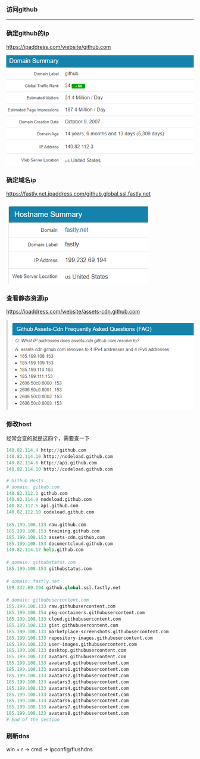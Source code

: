 ### 访问github
***

### 确定github的ip
https://ipaddress.com/website/github.com

![](https://raw.githubusercontent.com/heyach/blog/main/images/ipaddressgithub.jpg)

### 确定域名ip
https://fastly.net.ipaddress.com/github.global.ssl.fastly.net

![](https://raw.githubusercontent.com/heyach/blog/main/images/ipaddressfastly.jpg)

### 查看静态资源ip
https://ipaddress.com/website/assets-cdn.github.com

![](https://raw.githubusercontent.com/heyach/blog/main/images/ipaddressstatic.jpg)

### 修改host
经常会变的就是这四个，需要查一下
```py
140.82.114.4 http://github.com
140.82.114.10 http://nodeload.github.com
140.82.114.6 http://api.github.com
140.82.114.10 http://codeload.github.com
```

```py
# Github Hosts
# domain: github.com
140.82.112.3 github.com
140.82.114.9 nodeload.github.com
140.82.112.5 api.github.com
140.82.112.10 codeload.github.com

185.199.108.133 raw.github.com
185.199.108.153 training.github.com
185.199.108.153 assets-cdn.github.com
185.199.108.153 documentcloud.github.com
140.82.114.17 help.github.com

# domain: githubstatus.com
185.199.108.153 githubstatus.com

# domain: fastly.net
199.232.69.194 github.global.ssl.fastly.net

# domain: githubusercontent.com
185.199.108.133 raw.githubusercontent.com
185.199.108.154 pkg-containers.githubusercontent.com
185.199.108.133 cloud.githubusercontent.com
185.199.108.133 gist.githubusercontent.com
185.199.108.133 marketplace-screenshots.githubusercontent.com
185.199.108.133 repository-images.githubusercontent.com
185.199.108.133 user-images.githubusercontent.com
185.199.108.133 desktop.githubusercontent.com
185.199.108.133 avatars.githubusercontent.com
185.199.108.133 avatars0.githubusercontent.com
185.199.108.133 avatars1.githubusercontent.com
185.199.108.133 avatars2.githubusercontent.com
185.199.108.133 avatars3.githubusercontent.com
185.199.108.133 avatars4.githubusercontent.com
185.199.108.133 avatars5.githubusercontent.com
185.199.108.133 avatars6.githubusercontent.com
185.199.108.133 avatars7.githubusercontent.com
185.199.108.133 avatars8.githubusercontent.com
# End of the section
```

### 刷新dns
win + r -> cmd -> ipconfig/flushdns